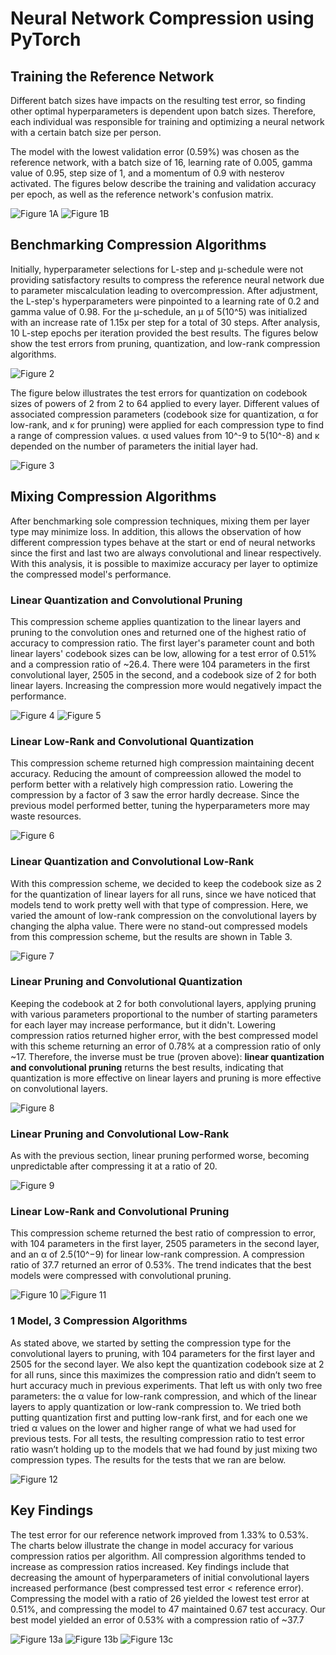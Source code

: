 # Neural Network Compression using PyTorch

## Training the Reference Network

Different batch sizes have impacts on the resulting test error, so finding other optimal hyperparameters is dependent upon batch sizes. Therefore, each individual was responsible for training and optimizing a neural network with a certain batch size per person.

The model with the lowest validation error (0.59%) was chosen as the reference network, with a batch size of 16, learning rate of 0.005, gamma value of 0.95, step size of 1, and a momentum of 0.9 with nesterov activated. The figures below describe the training and validation accuracy per epoch, as well as the reference network's confusion matrix.

![Figure 1A](./public/1a.png "Figure 1a")
![Figure 1B](./public/1b.png "Figure 1b")

## Benchmarking Compression Algorithms

Initially, hyperparameter selections for L-step and μ-schedule were not providing satisfactory results to compress the reference neural network due to parameter miscalculation leading to overcompression. After adjustment, the L-step's hyperparameters were pinpointed to a learning rate of 0.2 and gamma value of 0.98. For the μ-schedule, an μ of 5(10^5) was initialized with an increase rate of 1.15x per step for a total of 30 steps. After analysis, 10 L-step epochs per iteration provided the best results. The figures below show the test errors from pruning, quantization, and low-rank compression algorithms.

![Figure 2](./public/2.png "Figure 2")

The figure below illustrates the test errors for quantization on codebook sizes of powers of 2 from 2 to 64 applied to every layer. Different values of associated compression parameters (codebook size for quantization, α for low-rank, and κ for pruning) were applied for each compression type to find a range of compression values. α used values from 10^-9 to 5(10^-8) and κ depended on the number of parameters the initial layer had.

![Figure 3](./public/3.png "Figure 3")

## Mixing Compression Algorithms

After benchmarking sole compression techniques, mixing them per layer type may minimize loss. In addition, this allows the observation of how different compression types behave at the start or end of neural networks since the first and last two are always convolutional and linear respectively. With this analysis, it is possible to maximize accuracy per layer to optimize the compressed model's performance.

### Linear Quantization and Convolutional Pruning

This compression scheme applies quantization to the linear layers and pruning to the convolution ones and returned one of the highest ratio of accuracy to compression ratio. The first layer's parameter count and both linear layers' codebook sizes can be low, allowing for a test error of 0.51% and a compression ratio of ~26.4. There were 104 parameters in the first convolutional layer, 2505 in the second, and a codebook size of 2 for both linear layers. Increasing the compression more would negatively impact the performance.

![Figure 4](./public/4.png "Figure 1a")
![Figure 5](./public/5.png "Figure 1b")

### Linear Low-Rank and Convolutional Quantization

This compression scheme returned high compression maintaining decent accuracy. Reducing the amount of compreession allowed the model to perform better with a relatively high compression ratio. Lowering the compression by a factor of 3 saw the error hardly decrease. Since the previous model performed better, tuning the hyperparameters more may waste resources.

![Figure 6](./public/6.png "Figure 6")

### Linear Quantization and Convolutional Low-Rank

With this compression scheme, we decided to keep the codebook size as 2 for the quantization of linear layers for all runs, since we have noticed that models tend to work pretty well with that type of compression. Here, we varied the amount of low-rank compression on the convolutional layers by changing the alpha value. There were no stand-out compressed models from this compression scheme, but the results are shown in Table 3.

![Figure 7](./public/7.png "Figure 7")

### Linear Pruning and Convolutional Quantization

Keeping the codebook at 2 for both convolutional layers, applying pruning with various parameters proportional to the number of starting parameters for each layer may increase performance, but it didn't. Lowering compression ratios returned higher error, with the best compressed model with this scheme returning an error of 0.78% at a compression ratio of only ~17. Therefore, the inverse must be true (proven above): **linear quantization and convolutional pruning** returns the best results, indicating that quantization is more effective on linear layers and pruning is more effective on convolutional layers.

![Figure 8](./public/8.png "Figure 8")

### Linear Pruning and Convolutional Low-Rank

As with the previous section, linear pruning performed worse, becoming unpredictable after compressing it at a ratio of 20.

![Figure 9](./public/9.png "Figure 9")

### Linear Low-Rank and Convolutional Pruning

This compression scheme returned the best ratio of compression to error, with 104 parameters in the first layer, 2505 parameters in the second layer, and an α of 2.5(10^−9) for linear low-rank compression. A compression ratio of 37.7 returned an error of 0.53%. The trend indicates that the best models were compressed with convolutional pruning.

![Figure 10](./public/10.png "Figure 10")
![Figure 11](./public/11.png "Figure 11")

### 1 Model, 3 Compression Algorithms

As stated above, we started by setting the compression type for the convolutional layers to pruning, with 104 parameters for the first layer and 2505 for the second layer. We also kept the quantization codebook size at 2 for all runs, since this maximizes the compression ratio and didn’t seem to hurt accuracy much in previous experiments. That left us with only two free parameters: the α value for low-rank compression, and which of the linear layers to apply quantization or low-rank compression to. We tried both putting quantization first and putting low-rank first, and for each one we tried α values on the lower and higher range of what we had used for previous tests. For all tests, the resulting compression ratio to test error ratio wasn’t holding up to the models that we had found by just mixing two compression types. The results for the tests that we ran are below.

![Figure 12](./public/12.png "Figure 12")

## Key Findings

The test error for our reference network improved from 1.33% to 0.53%. The charts below illustrate the change in model accuracy for various compression ratios per algorithm. All compression algorithms tended to increase as compression ratios increased. Key findings include that decreasing the amount of hyperparameters of initial convolutional layers increased performance (best compressed test error < reference error). Compressing the model with a ratio of 26 yielded the lowest test error at 0.51%, and compressing the model to 47 maintained 0.67 test accuracy. Our best model yielded an error of 0.53% with a compression ratio of ~37.7

![Figure 13a](./public/13a.png "Figure 13a")
![Figure 13b](./public/13b.png "Figure 13b")
![Figure 13c](./public/13c.png "Figure 13c")
